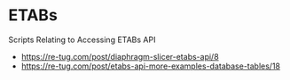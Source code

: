 # ETABs
Scripts Relating to Accessing ETABs API

* https://re-tug.com/post/diaphragm-slicer-etabs-api/8
* https://re-tug.com/post/etabs-api-more-examples-database-tables/18
